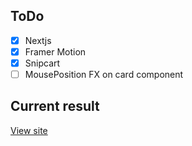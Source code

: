 ## ToDo

- [x] Nextjs
- [x] Framer Motion
- [x] Snipcart
- [ ] MousePosition FX on card component

## Current result

[View site](https://shop-aeonyuonmiller.vercel.app)